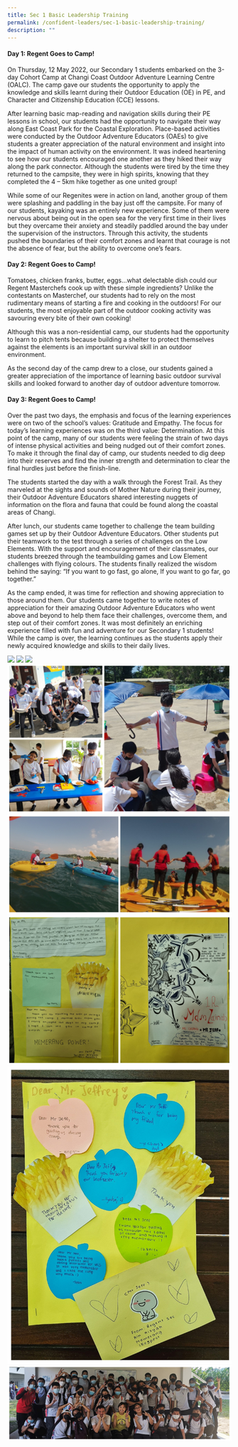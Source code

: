```yaml
---
title: Sec 1 Basic Leadership Training
permalink: /confident-leaders/sec-1-basic-leadership-training/
description: ""
---
```

#### **Day 1: Regent Goes to Camp!**

On Thursday, 12 May 2022, our Secondary 1 students embarked on the 3-day Cohort Camp at Changi Coast Outdoor Adventure Learning Centre (OALC). The camp gave our students the opportunity to apply the knowledge and skills learnt during their Outdoor Education (OE) in PE, and Character and Citizenship Education (CCE) lessons.

After learning basic map-reading and navigation skills during their PE lessons in school, our students had the opportunity to navigate their way along East Coast Park for the Coastal Exploration. Place-based activities were conducted by the Outdoor Adventure Educators (OAEs) to give students a greater appreciation of the natural environment and insight into the impact of human activity on the environment. It was indeed heartening to see how our students encouraged one another as they hiked their way along the park connector. Although the students were tired by the time they returned to the campsite, they were in high spirits, knowing that they completed the 4 – 5km hike together as one united group!

While some of our Regenites were in action on land, another group of them were splashing and paddling in the bay just off the campsite. For many of our students, kayaking was an entirely new experience. Some of them were nervous about being out in the open sea for the very first time in their lives but they overcame their anxiety and steadily paddled around the bay under the supervision of the instructors. Through this activity, the students pushed the boundaries of their comfort zones and learnt that courage is not the absence of fear, but the ability to overcome one’s fears.

#### **Day 2: Regent Goes to Camp!**

Tomatoes, chicken franks, butter, eggs…what delectable dish could our Regent Masterchefs cook up with these simple ingredients? Unlike the contestants on Masterchef, our students had to rely on the most rudimentary means of starting a fire and cooking in the outdoors! For our students, the most enjoyable part of the outdoor cooking activity was savouring every bite of their own cooking!

Although this was a non-residential camp, our students had the opportunity to learn to pitch tents because building a shelter to protect themselves against the elements is an important survival skill in an outdoor environment.

As the second day of the camp drew to a close, our students gained a greater appreciation of the importance of learning basic outdoor survival skills and looked forward to another day of outdoor adventure tomorrow.

#### **Day 3: Regent Goes to Camp!**

Over the past two days, the emphasis and focus of the learning experiences were on two of the school’s values: Gratitude and Empathy. The focus for today’s learning experiences was on the third value: Determination. At this point of the camp, many of our students were feeling the strain of two days of intense physical activities and being nudged out of their comfort zones. To make it through the final day of camp, our students needed to dig deep into their reserves and find the inner strength and determination to clear the final hurdles just before the finish-line.

The students started the day with a walk through the Forest Trail. As they marveled at the sights and sounds of Mother Nature during their journey, their Outdoor Adventure Educators shared interesting nuggets of information on the flora and fauna that could be found along the coastal areas of Changi.

After lunch, our students came together to challenge the team building games set up by their Outdoor Adventure Educators. Other students put their teamwork to the test through a series of challenges on the Low Elements. With the support and encouragement of their classmates, our students breezed through the teambuilding games and Low Element challenges with flying colours. The students finally realized the wisdom behind the saying: “If you want to go fast, go alone, If you want to go far, go together.”

As the camp ended, it was time for reflection and showing appreciation to those around them. Our students came together to write notes of appreciation for their amazing Outdoor Adventure Educators who went above and beyond to help them face their challenges, overcome them, and step out of their comfort zones. It was most definitely an enriching experience filled with fun and adventure for our Secondary 1 students! While the camp is over, the learning continues as the students apply their newly acquired knowledge and skills to their daily lives.

![](/images/Sec%201%20Camp/S1Camp2022-1.jpg)
![](/images/Sec%201%20Camp/S1Camp2022-2.jpg)
![](/images/Sec%201%20Camp/S1Camp2022-3.jpg)
![](/images/Sec%201%20Camp/S1Camp2022-4.jpg)
![](/images/Sec%201%20Camp/S1Camp2022-5.jpg)
![](/images/Sec%201%20Camp/S1Camp2022-6.jpg)
![](/images/Sec%201%20Camp/S1Camp2022-7.jpg)
![](/images/Sec%201%20Camp/S1Camp2022-8.jpg)